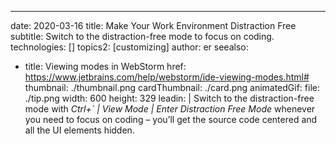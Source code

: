 ---
date: 2020-03-16
title: Make Your Work Environment Distraction Free
subtitle: Switch to the distraction-free mode to focus on coding.
technologies: []
topics2: [customizing]
author: er
seealso:
- title: Viewing modes in WebStorm
  href: https://www.jetbrains.com/help/webstorm/ide-viewing-modes.html#
thumbnail: ./thumbnail.png
cardThumbnail: ./card.png
animatedGif:
  file: ./tip.png
  width: 600
  height: 329
leadin: |
  Switch to the distraction-free mode with *Ctrl+` | View Mode | Enter Distraction Free Mode* 
  whenever you need to focus on coding – you’ll get the source code centered and 
  all the UI elements hidden. 
